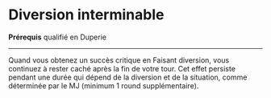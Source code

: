 # Diversion interminable

<p><strong>Prérequis</strong> qualifié en Duperie</p>
<hr>
<p>Quand vous obtenez un succès critique en Faisant diversion, vous continuez à rester caché après la fin de votre tour. Cet effet persiste pendant une durée qui dépend de la diversion et de la situation, comme déterminée par le MJ (minimum 1 round supplémentaire).</p>